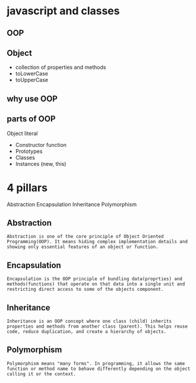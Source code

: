 # javascript and classes

## OOP

## Object
- collection of properties and methods
- toLowerCase
- toUpperCase

## why use OOP

## parts of OOP
Object literal

- Constructor function
- Prototypes
- Classes
- Instances (new, this)


# 4 pillars
Abstraction
Encapsulation
Inheritance
Polymorphism

## Abstraction

    Abstraction is one of the core principle of Object Oriented Programming(OOP). It means hiding complex implementation details and showing only essential features of an object or function.

## Encapsulation

    Encapsulation is the OOP principle of bundling data(proprties) and methods(functions) that operate on that data into a single unit and restricting direct access to some of the objects component.

## Inheritance

    Inheritance is an OOP concept where one class (child) inherits properties and methods from another class (parent). This helps reuse code, reduce duplication, and create a hierarchy of objects.

## Polymorphism

    Polymorphism means "many forms". In programming, it allows the same function or method name to behave differently depending on the object calling it or the context.
